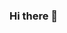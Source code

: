 ### Hi there 👋

<!--Hi everyone, I'm Lucas. I am a 3nd-year student at Universidade Federal do Rio de Janeiro(UFRJ) and currently enrolled in Electrical Engineering.

🔭 What I'm working on ...

Working as a intern at Marktech.(COMING SOON)
Developing pelsiasufrj.com, an IEEE affiliated site in the power electronics area.
Developing a project in HVDC that has the purpose of instantly calculating positive and negative sequence.

🌱 What I'm learning ...
Python librairies for DataScience (Numpy, Pandas, Matplotlib,Plotly).
HTML/CSS for web development.
Simulink/MATLAB for research projects.

📫 How to reach me

Feel free to reach out via e-mail lucas.ferreira@poli.ufrj.br or on Linkedin!



